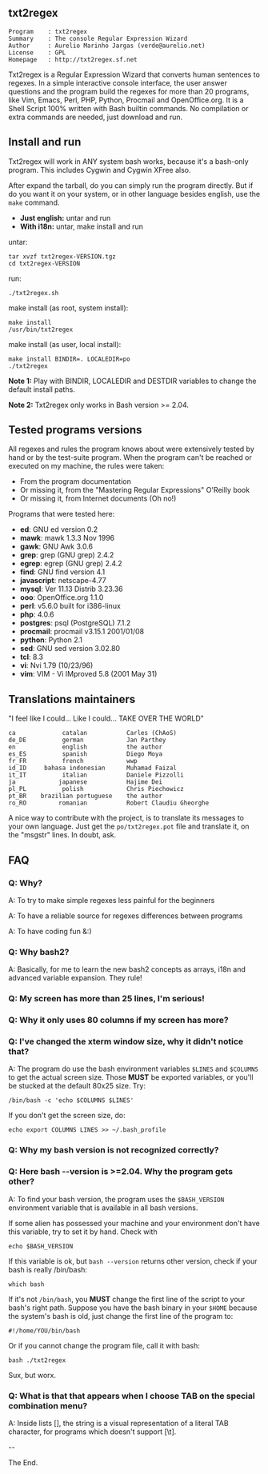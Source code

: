 ## txt2regex

    Program    : txt2regex
    Summary    : The console Regular Expression Wizard
    Author     : Aurelio Marinho Jargas (verde@aurelio.net)
    License    : GPL
    Homepage   : http://txt2regex.sf.net

Txt2regex is a Regular Expression Wizard that converts human sentences
to regexes. In a simple interactive console interface, the user answer
questions and the program build the regexes for more than 20 programs,
like Vim, Emacs, Perl, PHP, Python, Procmail and OpenOffice.org. It is
a Shell Script 100% written with Bash builtin commands. No compilation
or extra commands are needed, just download and run.


## Install and run

Txt2regex will work in ANY system bash works, because it's a bash-only
program. This includes Cygwin and Cygwin XFree also.

After expand the tarball, do you can simply run the program directly.
But if do you want it on your system, or in other language besides
english, use the `make` command.

- **Just english:** untar and run
- **With i18n:** untar, make install and run

untar:

    tar xvzf txt2regex-VERSION.tgz
    cd txt2regex-VERSION

run:

    ./txt2regex.sh

make install (as root, system install):

    make install
    /usr/bin/txt2regex

make install (as user, local install):

    make install BINDIR=. LOCALEDIR=po
    ./txt2regex

**Note 1:** Play with BINDIR, LOCALEDIR and DESTDIR variables to
change the default install paths.

**Note 2:** Txt2regex only works in Bash version >= 2.04.

## Tested programs versions 

All regexes and rules the program knows about were extensively tested
by hand or by the test-suite program. When the program can't be
reached or executed on my machine, the rules were taken:

- From the program documentation
- Or missing it, from the "Mastering Regular Expressions" O'Reilly book
- Or missing it, from Internet documents (Oh no!)

Programs that were tested here:

- **ed**: GNU ed version 0.2
- **mawk**: mawk 1.3.3 Nov 1996
- **gawk**: GNU Awk 3.0.6
- **grep**: grep (GNU grep) 2.4.2
- **egrep**: egrep (GNU grep) 2.4.2
- **find**: GNU find version 4.1
- **javascript**: netscape-4.77
- **mysql**: Ver 11.13 Distrib 3.23.36
- **ooo**: OpenOffice.org 1.1.0
- **perl**: v5.6.0 built for i386-linux
- **php**: 4.0.6
- **postgres**: psql (PostgreSQL) 7.1.2
- **procmail**: procmail v3.15.1 2001/01/08
- **python**: Python 2.1
- **sed**: GNU sed version 3.02.80
- **tcl**: 8.3
- **vi**: Nvi 1.79 (10/23/96)
- **vim**: VIM - Vi IMproved 5.8 (2001 May 31)


## Translations maintainers

"I feel like I could... Like I could... TAKE OVER THE WORLD"

    ca             catalan           Carles (ChAoS)
    de_DE          german            Jan Parthey
    en             english           the author
    es_ES          spanish           Diego Moya
    fr_FR          french            wwp
    id_ID     bahasa indonesian      Muhamad Faizal
    it_IT          italian           Daniele Pizzolli
    ja            japanese           Hajime Dei
    pl_PL          polish            Chris Piechowicz
    pt_BR    brazilian portuguese    the author
    ro_RO         romanian           Robert Claudiu Gheorghe

A nice way to contribute with the project, is to translate its
messages to your own language. Just get the `po/txt2regex.pot`
file and translate it, on the "msgstr" lines. In doubt, ask.


## FAQ 

### Q: Why?

A: To try to make simple regexes less painful for the beginners

A: To have a reliable source for regexes differences between programs

A: To have coding fun &:)

### Q: Why bash2?

A: Basically, for me to learn the new bash2 concepts as arrays, i18n
and advanced variable expansion. They rule!

### Q: My screen has more than 25 lines, I'm serious!
### Q: Why it only uses 80 columns if my screen has more?
### Q: I've changed the xterm window size, why it didn't notice that?

A: The program do use the bash environment variables `$LINES` and
`$COLUMNS` to get the actual screen size. Those **MUST** be exported
variables, or you'll be stucked at the default 80x25 size. Try:

    /bin/bash -c 'echo $COLUMNS $LINES'

If you don't get the screen size, do:

    echo export COLUMNS LINES >> ~/.bash_profile

### Q: Why my bash version is not recognized correctly?
### Q: Here bash --version is >=2.04. Why the program gets other?

A: To find your bash version, the program uses the `$BASH_VERSION`
environment variable that is available in all bash versions.

If some alien has possessed your machine and your environment
don't have this variable, try to set it by hand. Check with

    echo $BASH_VERSION

If this variable is ok, but `bash --version` returns other
version, check if your bash is really /bin/bash:

    which bash

If it's not `/bin/bash`, you **MUST** change the first line
of the script to your bash's right path. Suppose you have the
bash binary in your `$HOME` because the system's bash is old,
just change the first line of the program to:

    #!/home/YOU/bin/bash

Or if you cannot change the program file, call it with bash:

    bash ./txt2regex

Sux, but worx.

### Q: What is that <TAB> that appears when I choose TAB on the special combination menu?
	
A: Inside lists [], the <TAB> string is a visual representation of
a literal TAB character, for programs which doesn't support [\t].

--

The End.
